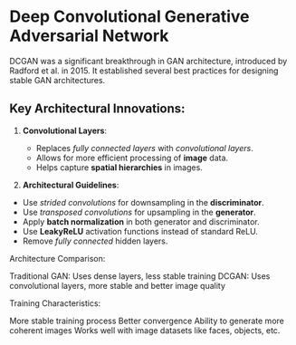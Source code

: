 # Deep Convolutional Generative Adversarial Network

DCGAN was a significant breakthrough in GAN architecture, introduced by Radford et al. in 2015. It established several best practices for designing stable GAN architectures.
## Key Architectural Innovations:

1. **Convolutional Layers**:

    - Replaces *fully connected layers* with *convolutional layers*.
    - Allows for more efficient processing of **image** data.
    - Helps capture **spatial hierarchies** in images.

2. **Architectural Guidelines**:

 - Use *strided convolutions* for downsampling in the **discriminator**.
 - Use *transposed convolutions* for upsampling in the **generator**.
 - Apply **batch normalization** in both generator and discriminator.
 - Use **LeakyReLU** activation functions instead of standard ReLU.
 - Remove *fully connected* hidden layers.



Architecture Comparison:

Traditional GAN: Uses dense layers, less stable training
DCGAN: Uses convolutional layers, more stable and better image quality

Training Characteristics:

More stable training process
Better convergence
Ability to generate more coherent images
Works well with image datasets like faces, objects, etc.